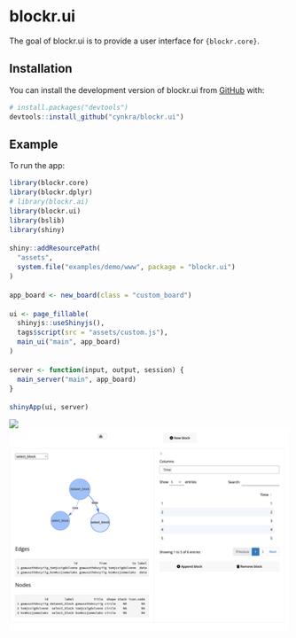 
<!-- README.md is generated from README.Rmd. Please edit that file -->

# blockr.ui

<!-- badges: start -->
<!-- badges: end -->

The goal of blockr.ui is to provide a user interface for
`{blockr.core}`.

## Installation

You can install the development version of blockr.ui from
[GitHub](https://github.com/) with:

``` r
# install.packages("devtools")
devtools::install_github("cynkra/blockr.ui")
```

## Example

To run the app:

``` r
library(blockr.core)
library(blockr.dplyr)
# library(blockr.ai)
library(blockr.ui)
library(bslib)
library(shiny)

shiny::addResourcePath(
  "assets",
  system.file("examples/demo/www", package = "blockr.ui")
)

app_board <- new_board(class = "custom_board")

ui <- page_fillable(
  shinyjs::useShinyjs(),
  tags$script(src = "assets/custom.js"),
  main_ui("main", app_board)
)

server <- function(input, output, session) {
  main_server("main", app_board)
}

shinyApp(ui, server)
```

![](./man/figures/blockr-ui-v2.gif) ![](./man/figures/blockr2.png)
